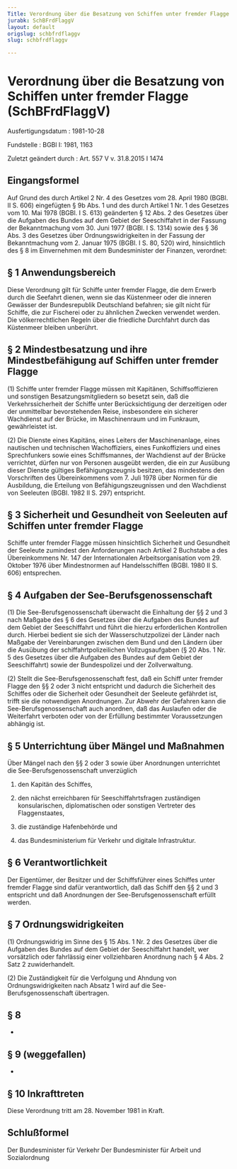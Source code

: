 ```yaml
---
Title: Verordnung über die Besatzung von Schiffen unter fremder Flagge
jurabk: SchBFrdFlaggV
layout: default
origslug: schbfrdflaggv
slug: schbfrdflaggv

---
```


# Verordnung über die Besatzung von Schiffen unter fremder Flagge (SchBFrdFlaggV)

Ausfertigungsdatum
:   1981-10-28

Fundstelle
:   BGBl I: 1981, 1163

Zuletzt geändert durch
:   Art. 557 V v. 31.8.2015 I 1474


## Eingangsformel

Auf Grund des durch Artikel 2 Nr. 4 des Gesetzes vom 28. April 1980 (BGBl. II S. 606) eingefügten § 9b Abs. 1 und des durch Artikel 1 Nr. 1 des Gesetzes vom 10. Mai 1978 (BGBl. I S. 613) geänderten § 12 Abs. 2 des Gesetzes über die Aufgaben des Bundes auf dem Gebiet der Seeschiffahrt in der Fassung der Bekanntmachung vom 30. Juni 1977 (BGBl. I S. 1314) sowie des § 36 Abs. 3 des Gesetzes über Ordnungswidrigkeiten in der Fassung der Bekanntmachung vom 2. Januar 1975 (BGBl. I S. 80, 520) wird, hinsichtlich des § 8 im Einvernehmen mit dem Bundesminister der Finanzen, verordnet:


## § 1 Anwendungsbereich

Diese Verordnung gilt für Schiffe unter fremder Flagge, die dem Erwerb durch die Seefahrt dienen, wenn sie das Küstenmeer oder die inneren Gewässer der Bundesrepublik Deutschland befahren; sie gilt nicht für Schiffe, die zur Fischerei oder zu ähnlichen Zwecken verwendet werden. Die völkerrechtlichen Regeln über die friedliche Durchfahrt durch das Küstenmeer bleiben unberührt.


## § 2 Mindestbesatzung und ihre Mindestbefähigung auf Schiffen unter fremder Flagge

(1) Schiffe unter fremder Flagge müssen mit Kapitänen, Schiffsoffizieren und sonstigen Besatzungsmitgliedern so besetzt sein, daß die Verkehrssicherheit der Schiffe unter Berücksichtigung der derzeitigen oder der unmittelbar bevorstehenden Reise, insbesondere ein sicherer Wachdienst auf der Brücke, im Maschinenraum und im Funkraum, gewährleistet ist.

(2) Die Dienste eines Kapitäns, eines Leiters der Maschinenanlage, eines nautischen und technischen Wachoffiziers, eines Funkoffiziers und eines Sprechfunkers sowie eines Schiffsmannes, der Wachdienst auf der Brücke verrichtet, dürfen nur von Personen ausgeübt werden, die ein zur Ausübung dieser Dienste gültiges Befähigungszeugnis besitzen, das mindestens den Vorschriften des Übereinkommens vom 7. Juli 1978 über Normen für die Ausbildung, die Erteilung von Befähigungszeugnissen und den Wachdienst von Seeleuten (BGBl. 1982 II S. 297) entspricht.


## § 3 Sicherheit und Gesundheit von Seeleuten auf Schiffen unter fremder Flagge

Schiffe unter fremder Flagge müssen hinsichtlich Sicherheit und Gesundheit der Seeleute zumindest den Anforderungen nach Artikel 2 Buchstabe a des Übereinkommens Nr. 147 der Internationalen Arbeitsorganisation vom 29. Oktober 1976 über Mindestnormen auf Handelsschiffen (BGBl. 1980 II S. 606) entsprechen.


## § 4 Aufgaben der See-Berufsgenossenschaft

(1) Die See-Berufsgenossenschaft überwacht die Einhaltung der §§ 2 und 3 nach Maßgabe des § 6 des Gesetzes über die Aufgaben des Bundes auf dem Gebiet der Seeschiffahrt und führt die hierzu erforderlichen Kontrollen durch. Hierbei bedient sie sich der Wasserschutzpolizei der Länder nach Maßgabe der Vereinbarungen zwischen dem Bund und den Ländern über die Ausübung der schiffahrtpolizeilichen Vollzugsaufgaben (§ 20 Abs. 1 Nr. 5 des Gesetzes über die Aufgaben des Bundes auf dem Gebiet der Seeschiffahrt) sowie der Bundespolizei und der Zollverwaltung.

(2) Stellt die See-Berufsgenossenschaft fest, daß ein Schiff unter fremder Flagge den §§ 2 oder 3 nicht entspricht und dadurch die Sicherheit des Schiffes oder die Sicherheit oder Gesundheit der Seeleute gefährdet ist, trifft sie die notwendigen Anordnungen. Zur Abwehr der Gefahren kann die See-Berufsgenossenschaft auch anordnen, daß das Auslaufen oder die Weiterfahrt verboten oder von der Erfüllung bestimmter Voraussetzungen abhängig ist.


## § 5 Unterrichtung über Mängel und Maßnahmen

Über Mängel nach den §§ 2 oder 3 sowie über Anordnungen unterrichtet die See-Berufsgenossenschaft unverzüglich

1.  den Kapitän des Schiffes,


2.  den nächst erreichbaren für Seeschiffahrtsfragen zuständigen konsularischen, diplomatischen oder sonstigen Vertreter des Flaggenstaates,


3.  die zuständige Hafenbehörde und


4.  das Bundesministerium für Verkehr und digitale Infrastruktur.





## § 6 Verantwortlichkeit

Der Eigentümer, der Besitzer und der Schiffsführer eines Schiffes unter fremder Flagge sind dafür verantwortlich, daß das Schiff den §§ 2 und 3 entspricht und daß Anordnungen der See-Berufsgenossenschaft erfüllt werden.


## § 7 Ordnungswidrigkeiten

(1) Ordnungswidrig im Sinne des § 15 Abs. 1 Nr. 2 des Gesetzes über die Aufgaben des Bundes auf dem Gebiet der Seeschiffahrt handelt, wer vorsätzlich oder fahrlässig einer vollziehbaren Anordnung nach § 4 Abs. 2 Satz 2 zuwiderhandelt.

(2) Die Zuständigkeit für die Verfolgung und Ahndung von Ordnungswidrigkeiten nach Absatz 1 wird auf die See-Berufsgenossenschaft übertragen.


## § 8

-


## § 9 (weggefallen)

-


## § 10 Inkrafttreten

Diese Verordnung tritt am 28. November 1981 in Kraft.


## Schlußformel

Der Bundesminister für Verkehr
Der Bundesminister für Arbeit und Sozialordnung

